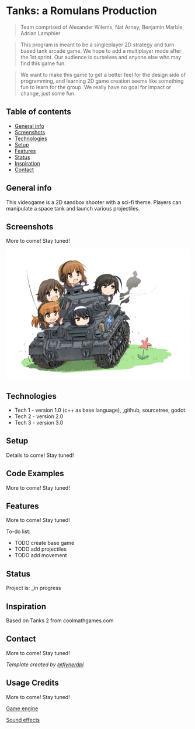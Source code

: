 # Tanks: a Romulans Production 
> Team comprised of Alexander Wilems, Nat Arney, Benjamin Marble, Adrian Lamphier

> This program is meant to be a singleplayer 2D strategy and turn based tank arcade game. We hope to add a multiplayer mode after the 1st sprint.
Our audience is ourselves and anyone else who may find this game fun.
 
> We want to make this game to get a better feel for the design side of programming, and learning 2D game creation seems like something fun to learn for the group. We really have no goal for impact or change, just some fun. 

## Table of contents
* [General info](#general-info)
* [Screenshots](#screenshots)
* [Technologies](#technologies)
* [Setup](#setup)
* [Features](#features)
* [Status](#status)
* [Inspiration](#inspiration)
* [Contact](#contact)

## General info
This videogame is a 2D sandbox shooter with a sci-fi theme. Players can manipulate a space tank and launch various projectiles.

## Screenshots
More to come! Stay tuned!

![Game Logo (temp)](Tanks.jpg)

## Technologies
* Tech 1 - version 1.0 (c++ as base language), ,github, sourcetree, godot. 
* Tech 2 - version 2.0
* Tech 3 - version 3.0

## Setup
Details to come! Stay tuned!

## Code Examples
More to come! Stay tuned!

## Features
More to come! Stay tuned!

To-do list:

* TODO create base game
* TODO add projectiles
* TODO add movement

## Status
Project is: _in progress

## Inspiration
Based on Tanks 2 from coolmathgames.com

## Contact
More to come! Stay tuned!

*Template created by [@flynerdpl](https://www.flynerd.pl/)*


## Usage Credits
More to come! Stay tuned!

[Game engine](https://godotengine.org)

[Sound effects](https://www.zapsplat.com)

